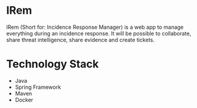 # IRem

IRem (Short for: Incidence Response Manager) is a web app to manage everything during an incidence response. It will be possible to collaborate, share threat intelligence, share evidence and create tickets.

# Technology Stack
- Java
- Spring Framework
- Maven
- Docker
